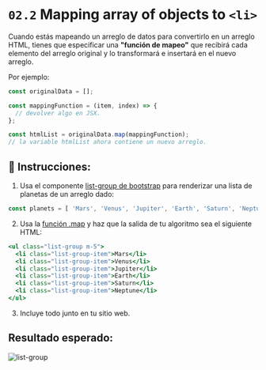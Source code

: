 # `02.2`  Mapping array of objects to `<li>`

Cuando estás mapeando un arreglo de datos para convertirlo en un arreglo HTML, tienes que especificar una **"función de mapeo"** que recibirá cada elemento del arreglo original y lo transformará e insertará en el nuevo arreglo. 

Por ejemplo:

```js
const originalData = [];

const mappingFunction = (item, index) => {
  // devolver algo en JSX.
};

const htmlList = originalData.map(mappingFunction);
// la variable htmlList ahora contiene un nuevo arreglo.
```

## 📝 Instrucciones:

1. Usa el componente [list-group de bootstrap](https://getbootstrap.com/docs/4.1/components/list-group/#basic-example) para renderizar una lista de planetas de un arreglo dado:

```js
const planets = [ 'Mars', 'Venus', 'Jupiter', 'Earth', 'Saturn', 'Neptune' ];
```

2. Usa la [función .map](https://medium.com/poka-techblog/simplify-your-javascript-use-map-reduce-and-filter-bd02c593cc2d) y haz que la salida de tu algoritmo sea el siguiente HTML:

```jsx
<ul class="list-group m-5">
  <li class="list-group-item">Mars</li>
  <li class="list-group-item">Venus</li>
  <li class="list-group-item">Jupiter</li>
  <li class="list-group-item">Earth</li>
  <li class="list-group-item">Saturn</li>
  <li class="list-group-item">Neptune</li>
</ul>
```

3. Incluye todo junto en tu sitio web.

## Resultado esperado:

![list-group](../../.learn/assets/02.2-1.png?raw=true)
